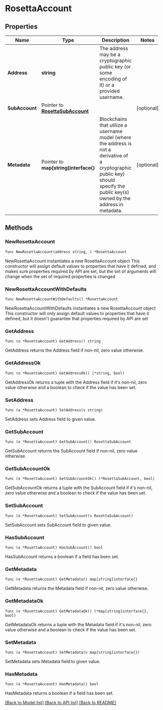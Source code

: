# RosettaAccount

## Properties

Name | Type | Description | Notes
------------ | ------------- | ------------- | -------------
**Address** | **string** | The address may be a cryptographic public key (or some encoding of it) or a provided username. | 
**SubAccount** | Pointer to [**RosettaSubAccount**](RosettaSubAccount.md) |  | [optional] 
**Metadata** | Pointer to **map[string]interface{}** | Blockchains that utilize a username model (where the address is not a derivative of a cryptographic public key) should specify the public key(s) owned by the address in metadata. | [optional] 

## Methods

### NewRosettaAccount

`func NewRosettaAccount(address string, ) *RosettaAccount`

NewRosettaAccount instantiates a new RosettaAccount object
This constructor will assign default values to properties that have it defined,
and makes sure properties required by API are set, but the set of arguments
will change when the set of required properties is changed

### NewRosettaAccountWithDefaults

`func NewRosettaAccountWithDefaults() *RosettaAccount`

NewRosettaAccountWithDefaults instantiates a new RosettaAccount object
This constructor will only assign default values to properties that have it defined,
but it doesn't guarantee that properties required by API are set

### GetAddress

`func (o *RosettaAccount) GetAddress() string`

GetAddress returns the Address field if non-nil, zero value otherwise.

### GetAddressOk

`func (o *RosettaAccount) GetAddressOk() (*string, bool)`

GetAddressOk returns a tuple with the Address field if it's non-nil, zero value otherwise
and a boolean to check if the value has been set.

### SetAddress

`func (o *RosettaAccount) SetAddress(v string)`

SetAddress sets Address field to given value.


### GetSubAccount

`func (o *RosettaAccount) GetSubAccount() RosettaSubAccount`

GetSubAccount returns the SubAccount field if non-nil, zero value otherwise.

### GetSubAccountOk

`func (o *RosettaAccount) GetSubAccountOk() (*RosettaSubAccount, bool)`

GetSubAccountOk returns a tuple with the SubAccount field if it's non-nil, zero value otherwise
and a boolean to check if the value has been set.

### SetSubAccount

`func (o *RosettaAccount) SetSubAccount(v RosettaSubAccount)`

SetSubAccount sets SubAccount field to given value.

### HasSubAccount

`func (o *RosettaAccount) HasSubAccount() bool`

HasSubAccount returns a boolean if a field has been set.

### GetMetadata

`func (o *RosettaAccount) GetMetadata() map[string]interface{}`

GetMetadata returns the Metadata field if non-nil, zero value otherwise.

### GetMetadataOk

`func (o *RosettaAccount) GetMetadataOk() (*map[string]interface{}, bool)`

GetMetadataOk returns a tuple with the Metadata field if it's non-nil, zero value otherwise
and a boolean to check if the value has been set.

### SetMetadata

`func (o *RosettaAccount) SetMetadata(v map[string]interface{})`

SetMetadata sets Metadata field to given value.

### HasMetadata

`func (o *RosettaAccount) HasMetadata() bool`

HasMetadata returns a boolean if a field has been set.


[[Back to Model list]](../README.md#documentation-for-models) [[Back to API list]](../README.md#documentation-for-api-endpoints) [[Back to README]](../README.md)


